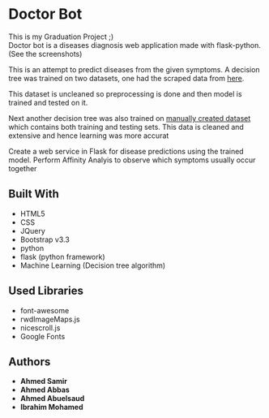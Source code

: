 # Doctor Bot

This is my Graduation Project ;)  
Doctor bot is a diseases diagnosis web application made with flask-python. (See the screenshots)

This is an attempt to predict diseases from the given symptoms. A decision tree was trained on two datasets, one had the scraped data from [here](http://people.dbmi.columbia.edu/~friedma/Projects/DiseaseSymptomKB/index.html).

This dataset is uncleaned so preprocessing is done and then model is trained and tested on it.

Next another decision tree was also trained on [manually created dataset](https://github.com/Aniruddha-Tapas/Predicting-Diseases-From-Symptoms/tree/master/Manual-Data) which contains both training and testing sets. This data is cleaned and extensive and hence learning was more accurat

Create a web service in Flask for disease predictions using the trained model.
Perform Affinity Analyis to observe which symptoms usually occur together

## Built With

* HTML5
* CSS
* JQuery
* Bootstrap v3.3
* python
* flask (python framework)
* Machine Learning (Decision tree algorithm)

## Used Libraries

* font-awesome
* rwdImageMaps.js
* nicescroll.js
* Google Fonts


## Authors

* **Ahmed Samir**
* **Ahmed Abbas**
* **Ahmed Abuelsaud**
* **Ibrahim Mohamed**

